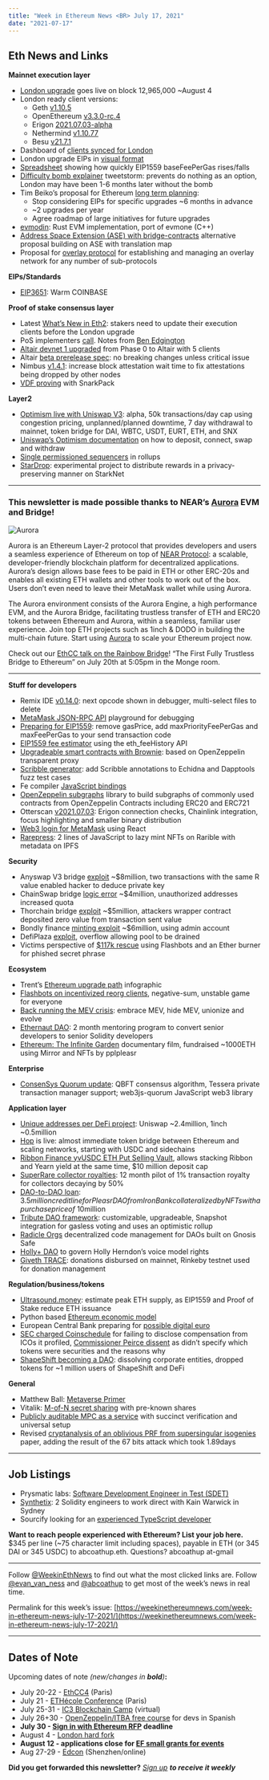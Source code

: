 ```yaml
---
title: "Week in Ethereum News <BR> July 17, 2021"
date: "2021-07-17"
---
```


## **Eth News and Links**

**Mainnet execution layer**

- [London upgrade](https://blog.ethereum.org/2021/07/15/london-mainnet-announcement/) goes live on block 12,965,000 ~August 4
- London ready client versions:
    - Geth [v1.10.5](https://github.com/ethereum/go-ethereum/releases/tag/v1.10.5)
    - OpenEthereum [v3.3.0-rc.4](https://github.com/openethereum/openethereum/releases/tag/v3.3.0-rc.4)
    - Erigon [2021.07.03-alpha](https://github.com/ledgerwatch/erigon/releases/tag/v2021.07.03)
    - Nethermind [v1.10.77](https://github.com/NethermindEth/nethermind/releases/tag/1.10.77)
    - Besu [v21.7.1](https://github.com/hyperledger/besu/releases/tag/21.7.1)
- Dashboard of [clients synced for London](https://ethernodes.org/london)
- London upgrade EIPs in [visual format](https://analyticali.substack.com/p/ethereum-london-hark-fork)
- [Spreadsheet](https://docs.google.com/spreadsheets/d/1Ld4JSyaz-gvTx-4xIaxe4qU2wlaG1XAQfMiKl9CKCY0/edit#gid=0) showing how quickly EIP1559 baseFeePerGas rises/falls
- [Difficulty bomb explainer](https://twitter.com/nethermindeth/status/1414622903274905600) tweetstorm: prevents do nothing as an option, London may have been 1-6 months later without the bomb
- Tim Beiko’s proposal for Ethereum [long term planning](https://ethereum-magicians.org/t/ethereum-roadmapping-improvements/6653):
    - Stop considering EIPs for specific upgrades ~6 months in advance
    - ~2 upgrades per year
    - Agree roadmap of large initiatives for future upgrades
- [evmodin](https://github.com/vorot93/evmodin): Rust EVM implementation, port of evmone (C++)
- [Address Space Extension (ASE) with bridge-contracts](https://notes.ethereum.org/@axic/B1BUs526u) alternative proposal building on ASE with translation map
- Proposal for [overlay protocol](https://notes.ethereum.org/tPzmxQD_S3S3uvtpUSA0-g) for establishing and managing an overlay network for any number of sub-protocols

**EIPs/Standards**

- [EIP3651](https://eips.ethereum.org/EIPS/eip-3651): Warm COINBASE

**Proof of stake consensus layer**

- Latest [What’s New in Eth2](https://hackmd.io/@benjaminion/eth2_news/https%3A%2F%2Fhackmd.io%2F%40benjaminion%2Fwnie2_210716): stakers need to update their execution clients before the London upgrade 
- PoS implementers [call](https://www.youtube.com/watch?v=-Bzq4s8Lr5E&t=338s). Notes from [Ben Edgington](https://hackmd.io/@benjaminion/SJT4An66O)
- [Altair devnet 1 upgraded](https://twitter.com/protolambda/status/1415665659665522697) from Phase 0 to Altair with 5 clients
- Altair [beta prerelease spec](https://github.com/ethereum/eth2.0-specs/releases/tag/v1.1.0-beta.1): no breaking changes unless critical issue
- Nimbus [v1.4.1](https://github.com/status-im/nimbus-eth2/releases/tag/v1.4.1): increase block attestation wait time to fix attestations being dropped by other nodes
- [VDF proving](https://ethresear.ch/t/vdf-proving-with-snarkpack/10096) with SnarkPack

**Layer2**

- [Optimism live with Uniswap V3](https://optimismpbc.medium.com/announcing-uniswap-v3-on-optimism-6fb033398a11): alpha, 50k transactions/day cap using congestion pricing, unplanned/planned downtime, 7 day withdrawal to mainnet, token bridge for DAI, WBTC, USDT, EURT, ETH, and SNX
- [Uniswap’s Optimism documentation](https://help.uniswap.org/en/collections/3033942-layer-2) on how to deposit, connect, swap and withdraw
- [Single permissioned sequencers](https://twitter.com/krzKaczor/status/1415326134552641536) in rollups
- [StarDrop](https://kobi.one/2021/07/14/stardrop.html): experimental project to distribute rewards in a privacy-preserving manner on StarkNet

* * *

### **This newsletter is made possible thanks to NEAR’s [Aurora](https://aurora.dev/) EVM and Bridge!**

![Aurora](https://weekinethereumnews.com/wp-content/uploads/2021/05/aurora-1024x341.jpeg)

Aurora is an Ethereum Layer-2 protocol that provides developers and users a seamless experience of Ethereum on top of [NEAR Protocol](https://near.org/): a scalable, developer-friendly blockchain platform for decentralized applications. Aurora’s design allows base fees to be paid in ETH or other ERC-20s and enables all existing ETH wallets and other tools to work out of the box. Users don’t even need to leave their MetaMask wallet while using Aurora. 

The Aurora environment consists of the Aurora Engine, a high performance EVM, and the Aurora Bridge, facilitating trustless transfer of ETH and ERC20 tokens between Ethereum and Aurora, within a seamless, familiar user experience. Join top ETH projects such as 1inch & DODO in building the multi-chain future. Start using [Aurora](https://aurora.dev/about) to scale your Ethereum project now. 

Check out our [EthCC talk on the Rainbow Bridge](https://ethcc.io/agenda)! “The First Fully Trustless Bridge to Ethereum” on July 20th at 5:05pm in the Monge room.

* * *

**Stuff for developers**

- Remix IDE [v0.14.0](https://medium.com/remix-ide/remix-ide-v0-14-0-is-released-3f6bdde42740): next opcode shown in debugger, multi-select files to delete
- [MetaMask JSON-RPC API](https://metamask.github.io/api-playground/api-documentation) playground for debugging
- [Preparing for EIP1559](https://blog.alchemy.com/blog/eip-1559): remove gasPrice, add maxPriorityFeePerGas and maxFeePerGas to your send transaction code
- [EIP1559 fee estimator](https://github.com/zsfelfoldi/ethereum-docs/blob/master/eip1559/feeHistory_example.js) using the eth\_feeHistory API
- [Upgradeable smart contracts with Brownie](https://github.com/brownie-mix/upgrades-mix): based on OpenZeppelin transparent proxy
- [Scribble generator](https://consensys.net/diligence/blog/2021/07/introducing-scribble-generator/): add Scribble annotations to Echidna and Dapptools fuzz test cases
- Fe compiler [JavaScript bindings](https://github.com/mjobuda/vscode-fe/tree/tokenprovider/fejs)
- [OpenZeppelin subgraphs](https://blog.openzeppelin.com/subgraphs-announcement/) library to build subgraphs of commonly used contracts from OpenZeppelin Contracts including ERC20 and ERC721
- Otterscan [v2021.07.03](https://twitter.com/wmitsuda/status/1415772224255053825): Erigon connection checks, Chainlink integration, focus highlighting and smaller binary distribution
- [Web3 login for MetaMask](https://dev.to/jacobedawson/build-a-web3-dapp-in-react-login-with-metamask-4chp) using React
- [Rarepress](https://rarepress.org/): 2 lines of JavaScript to lazy mint NFTs on Rarible with metadata on IPFS

**Security**

- Anyswap V3 bridge [exploit](https://www.rekt.news/anyswap-rekt/) ~$8million, two transactions with the same R value enabled hacker to deduce private key
- ChainSwap bridge [logic error](https://chain-swap.medium.com/chainswap-exploit-11-july-2021-post-mortem-6e4e346e5a32) ~$4million, unauthorized addresses increased quota
- Thorchain bridge [exploit](https://twitter.com/mudit__gupta/status/1415894999049261056) ~$5million, attackers wrapper contract deposited zero value from transaction sent value
- Bondly finance [minting exploit](https://www.rekt.news/bondly-rekt/) ~$6million, using admin account
- DefiPlaza [exploit](https://twitter.com/mudit__gupta/status/1414838405569994754), overflow allowing pool to be drained
- Victims perspective of [$117k rescue](https://www.reddit.com/r/CryptoCurrency/comments/oip4mi/if_you_want_to_join_me_in_watching_metamask/) using Flashbots and an Ether burner for phished secret phrase

**Ecosystem**

- Trent’s [Ethereum upgrade path](https://twitter.com/trent_vanepps/status/1415741658067517441) infographic
- [Flashbots on incentivized reorg clients](https://medium.com/flashbots/flashbots-on-reorgs-914e397b78d8), negative-sum, unstable game for everyone
- [Back running the MEV crisis](https://medium.com/dragonfly-research/we-live-in-a-mempool-backrunning-the-mev-crisis-a4ea0b493b05): embrace MEV, hide MEV, unionize and evolve
- [Ethernaut DAO](https://ethernautdao.medium.com/introducing-the-ethernautdao-21bfca20ee80): 2 month mentoring program to convert senior developers to senior Solidity developers
- [Ethereum: The Infinite Garden](https://ethereumfilm.mirror.xyz/3SV8gLXHIW8Ot45h3RL7aOgDINxN2hjLfFVOvyatB2A) documentary film, fundraised ~1000ETH using Mirror and NFTs by pplpleasr

**Enterprise**

- [ConsenSys Quorum update](https://consensys.net/blog/quorum/consensys-quorum-21-7-0-product-update-london-hard-fork-qbft-and-more/): QBFT consensus algorithm, Tessera private transaction manager support; web3js-quorum JavaScript web3 library

**Application layer**

- [Unique addresses per DeFi project](https://duneanalytics.com/k06a/DeFi-Project-Users): Uniswap ~2.4million, 1inch ~0.5million
- [Hop](https://medium.com/hop-protocol/hop-is-live-2dbd4721b1bc) is live: almost immediate token bridge between Ethereum and scaling networks, starting with USDC and sidechains
- [Ribbon Finance yvUSDC ETH Put Selling Vault](https://ribbonfinance.medium.com/stacking-ribbon-x-yearn-yield-b585e6bc2d70), allows stacking Ribbon and Yearn yield at the same time, $10 million deposit cap 
- [SuperRare collector royalties](https://medium.com/superrare/the-art-royalty-revolution-6c0d13a6912a): 12 month pilot of 1% transaction royalty for collectors decaying by 50%
- [DAO-to-DAO loan](https://medium.com/cream-finance/c-r-e-a-m-finance-facilitates-first-dao-to-dao-loan-with-iron-bank-and-pleasrdao-ed001f3b391): $3.5million credit line for PleasrDAO from Iron Bank collateralized by NFTs with a purchase price of ~$10million
- [Tribute DAO framework](https://medium.com/@OpenLawOfficial/introducing-the-tribute-dao-framework-3f2f0ed50d62): customizable, upgradeable, Snapshot integration for gasless voting and uses an optimistic rollup
- [Radicle Orgs](https://radicle.xyz/blog/radicle-orgs.html) decentralized code management for DAOs built on Gnosis Safe
- [Holly+ DAO](https://holly.mirror.xyz/54ds2IiOnvthjGFkokFCoaI4EabytH9xjAYy1irHy94) to govern Holly Herndon’s voice model rights
- [Giveth TRACE](https://medium.com/giveth/giveth-trace-is-live-e91b0be1e1f6): donations disbursed on mainnet, Rinkeby testnet used for donation management

**Regulation/business/tokens**

- [Ultrasound.money](https://ultrasound.money/): estimate peak ETH supply, as EIP1559 and Proof of Stake reduce ETH issuance
- Python based [Ethereum economic model](https://twitter.com/CADLabs_org/status/1415986905485910023)
- European Central Bank preparing for [possible digital euro](https://www.ecb.europa.eu/press/blog/date/2021/html/ecb.blog210714~6bfc156386.en.html)
- [SEC charged Coinschedule](https://www.sec.gov/news/press-release/2021-125) for failing to disclose compensation from ICOs it profiled, [Commissioner Peirce dissent](https://www.sec.gov/news/public-statement/peirce-roisman-coinschedule) as didn’t specify which tokens were securities and the reasons why
- [ShapeShift becoming a DAO](https://erikvoorhees.medium.com/shapeshift-is-decentralizing-639bb4c82fc8): dissolving corporate entities, dropped tokens for ~1 million users of ShapeShift and DeFi

**General**

- Matthew Ball: [Metaverse Primer](https://www.matthewball.vc/the-metaverse-primer)
- Vitalik: [M-of-N secret sharing](https://ethresear.ch/t/m-of-n-secret-sharing-with-pre-known-shares/10074) with pre-known shares
- [Publicly auditable MPC as a service](https://arxiv.org/abs/2107.04248) with succinct verification and universal setup
- Revised [cryptanalysis of an oblivious PRF from supersingular isogenies](https://eprint.iacr.org/2021/706) paper, adding the result of the 67 bits attack which took 1.89days

* * *

## **Job Listings**

- Prysmatic labs: [Software Development Engineer in Test (SDET)](https://prysmaticlabs.com/careers/sdet)
- [Synthetix](https://twitter.com/kaiynne/status/1415573456146501634): 2 Solidity engineers to work direct with Kain Warwick in Sydney
- Sourcify looking for an [experienced TypeScript developer](https://ethereum.bamboohr.com/jobs/view.php?id=38)

**Want to reach people experienced with Ethereum? List your job here.** $345 per line (~75 character limit including spaces), payable in ETH (or 345 DAI or 345 USDC) to abcoathup.eth. Questions? abcoathup at-gmail

* * *

Follow [@WeekinEthNews](https://twitter.com/WeekInEthNews) to find out what the most clicked links are. Follow [@evan\_van\_ness](https://twitter.com/evan_van_ness) and [@abcoathup](https://twitter.com/abcoathup) to get most of the week’s news in real time.

Permalink for this week’s issue: [https://weekinethereumnews.com/week-in-ethereum-news-july-17-2021/](https://weekinethereumnews.com/week-in-ethereum-news-july-17-2021/)

* * *

## **Dates of Note**

Upcoming dates of note _(new/changes in **bold**)_**:**

- July 20-22 - [EthCC4](https://ethcc.io/) (Paris)
- July 21 - [ETHécole Conference](https://medium.com/ethereum-magicians/ethecol%C3%A9-conference-all-you-need-to-know-7867dec7eaf6) (Paris)
- July 25-31 - [IC3 Blockchain Camp](https://www.initc3.org/events/2021-07-25-ic3-blockchain-summer-camp) (virtual)
- July 26+30 - [OpenZeppelin/ITBA free course](https://twitter.com/marquitos_eth/status/1411868494115786752) for devs in Spanish
- **July 30 - [Sign in with Ethereum RFP](https://notes.ethereum.org/@djrtwo/sign-in-with-ethereum-RFP) deadline**
- August 4 - [London hard fork](https://docs.google.com/spreadsheets/d/1Y3yyTqeqRO1O2UFVkNkHK_V5oRulZd6y-JJbSnKYrb4)
- **August 12 - applications close for [EF small grants for events](https://esp.ethereum.foundation/en/devcon-grants/)**
- Aug 27-29 - [Edcon](https://www.edcon.io/) (Shenzhen/online)

**Did you get forwarded this newsletter?** _[Sign up](https://weekinethereum.substack.com/subscribe#about) **to receive it weekly**_
